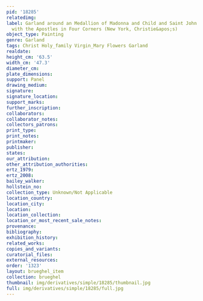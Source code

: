 ```yaml
---
pid: '18285'
relatedimg: 
label: Garland around an Medallion of Madonna and Child and Saint John the Baptist,
  with the Apostles in Four Corners (New York, Christie&apos;s)
object_type: Painting
genre: Garland
tags: Christ Holy_family Virgin_Mary Flowers Garland
realdate: 
height_cm: '63.5'
width_cm: '47.3'
diameter_cm: 
plate_dimensions: 
support: Panel
drawing_medium: 
signature: 
signature_location: 
support_marks: 
further_inscription: 
collaborators: 
collaborator_notes: 
collectors_patrons: 
print_type: 
print_notes: 
printmaker: 
publisher: 
states: 
our_attribution: 
other_attribution_authorities: 
ertz_1979: 
ertz_2008: 
bailey_walker: 
hollstein_no: 
collection_type: Unknown/Not Applicable
location_country: 
location_city: 
location: 
location_collection: 
location_or_most_recent_sale_notes: 
provenance: 
bibliography: 
exhibition_history: 
related_works: 
copies_and_variants: 
curatorial_files: 
external_resources: 
order: '1323'
layout: brueghel_item
collection: brueghel
thumbnail: img/derivatives/simple/18285/thumbnail.jpg
full: img/derivatives/simple/18285/full.jpg
---
```

